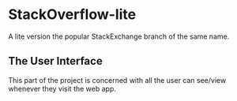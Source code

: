 # StackOverflow-lite
A lite version the popular StackExchange branch of the same name.

## The User Interface
This part of the project is concerned with all the user can see/view whenever they visit the web app.
